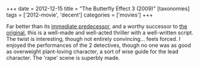 +++
date = 2012-12-15
title = "The Butterfly Effect 3 (2009)"
[taxonomies]
tags = ['2012-movie', 'decent']
categories = ['movies']
+++

Far better than its [immediate predecessor], and a worthy successor to
[the original], this is a well-made and well-acted thriller with a
well-written script. The twist is interesting, though not entirely
convincing... feels forced. I enjoyed the performances of the 2
detectives, though no one was as good as overweight plant-loving
character, a sort of wise guide for the lead character. The 'rape'
scene is superbly made.

  [immediate predecessor]: http://tshepang.net/the-butterfly-effect-2-2006
  [the original]: http://tshepang.net/the-butterfly-effect-2004
